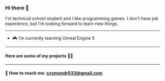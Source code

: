 ### Hi there 👋

I'm technical school student and I like programming games. I don't have job experience, but I'm looking forward to learn new things.
- - -

- 🎮 I’m currently learning Unreal Engine 5

- - -

#### Here are some of my projects 👨‍💻

- - -

#### 📧 How to reach me: szymondr033@gmail.com


<!--
**Szymon-Drazik/Szymon-Drazik** is a ✨ _special_ ✨ repository because its `README.md` (this file) appears on your GitHub profile.

Here are some ideas to get you started:

- 🔭 I’m currently working on ...
- 🌱 I’m currently learning ...
- 👯 I’m looking to collaborate on ...
- 🤔 I’m looking for help with ...
- 💬 Ask me about ...
- 📫 How to reach me: ...
- 😄 Pronouns: ...
- ⚡ Fun fact: ...
-->
